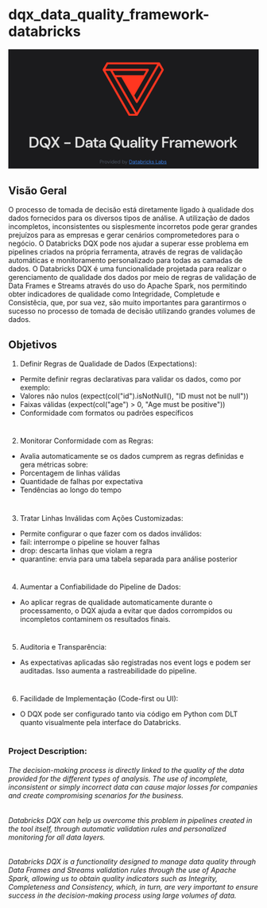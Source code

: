 # dqx_data_quality_framework-databricks

![alt text](cover.png)

## Visão Geral
O processo de tomada de decisão está diretamente ligado à qualidade dos dados fornecidos para os diversos tipos de análise. A utilização de dados incompletos, inconsistentes ou sisplesmente incorretos pode gerar grandes prejuízos para as empresas e gerar cenários comprometedores para o negócio.
O Databricks DQX pode nos ajudar a superar esse problema em pipelines criados na própria ferramenta, através de regras de validação automáticas e monitoramento personalizado para todas as camadas de dados.
O Databricks DQX é uma funcionalidade projetada para realizar o gerenciamento de qualidade dos dados por meio de regras de validação de Data Frames e Streams através do uso do Apache Spark, nos permitindo obter indicadores de qualidade como Integridade, Completude e Consistêcia, que, por sua vez, são muito importantes para garantirmos o sucesso no processo de tomada de decisão utilizando grandes volumes de dados.
## Objetivos
1. Definir Regras de Qualidade de Dados (Expectations):
- Permite definir regras declarativas para validar os dados, como por exemplo:
- Valores não nulos (expect(col("id").isNotNull(), "ID must not be null"))
- Faixas válidas (expect(col("age") > 0, "Age must be positive"))
- Conformidade com formatos ou padrões específicos
#
2. Monitorar Conformidade com as Regras:
- Avalia automaticamente se os dados cumprem as regras definidas e gera métricas sobre:
- Porcentagem de linhas válidas
- Quantidade de falhas por expectativa
- Tendências ao longo do tempo
#
3. Tratar Linhas Inválidas com Ações Customizadas:
- Permite configurar o que fazer com os dados inválidos:
- fail: interrompe o pipeline se houver falhas
- drop: descarta linhas que violam a regra
- quarantine: envia para uma tabela separada para análise posterior
#
4. Aumentar a Confiabilidade do Pipeline de Dados:
- Ao aplicar regras de qualidade automaticamente durante o processamento, o DQX ajuda a evitar que dados corrompidos ou incompletos contaminem os resultados finais.
#
5. Auditoria e Transparência:
- As expectativas aplicadas são registradas nos event logs e podem ser auditadas. Isso aumenta a rastreabilidade do pipeline.
#
6. Facilidade de Implementação (Code-first ou UI):
- O DQX pode ser configurado tanto via código em Python com DLT quanto visualmente pela interface do Databricks.





#
### Project Description:
###### The decision-making process is directly linked to the quality of the data provided for the different types of analysis. The use of incomplete, inconsistent or simply incorrect data can cause major losses for companies and create compromising scenarios for the business.
###### Databricks DQX can help us overcome this problem in pipelines created in the tool itself, through automatic validation rules and personalized monitoring for all data layers.
###### Databricks DQX is a functionality designed to manage data quality through Data Frames and Streams validation rules through the use of Apache Spark, allowing us to obtain quality indicators such as Integrity, Completeness and Consistency, which, in turn, are very important to ensure success in the decision-making process using large volumes of data.